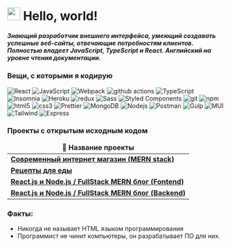 <h1><img src="https://emojis.slackmojis.com/emojis/images/1531849430/4246/blob-sunglasses.gif?1531849430" width="30"/> Hello, world!</h1>


<h5>Знающий разработчик внешнего интерфейса, умеющий создавать успешные веб-сайты, отвечающие потребностям клиентов. Полностью владеет JavaScript, TypeScript и React. Английский на уровне чтения документации. </h5>
<h3>Вещи, с которыми я кодирую</h3>
<p>
  <img alt="React" src="https://img.shields.io/badge/-React-45b8d8?style=flat-square&logo=react&logoColor=white" />
  <img alt="JavaScript" src="https://img.shields.io/badge/-JavaScript-F7B93E?style=flat-square&logo=javascript&logoColor=white" />
  <img alt="Webpack" src="https://img.shields.io/badge/-Webpack-8DD6F9?style=flat-square&logo=webpack&logoColor=white" /> 
  <img alt="github actions" src="https://img.shields.io/badge/-Github_Actions-2088FF?style=flat-square&logo=github-actions&logoColor=white" />
  <img alt="TypeScript" src="https://img.shields.io/badge/-TypeScript-007ACC?style=flat-square&logo=typescript&logoColor=white" />
  <img alt="Insomnia" src="https://img.shields.io/badge/-Insomnia-5849BE?style=flat-square&logo=insomnia&logoColor=white" />
  <img alt="Heroku" src="https://img.shields.io/badge/-Heroku-430098?style=flat-square&logo=heroku&logoColor=white" />
  <img alt="redux" src="https://img.shields.io/badge/-Redux-764ABC?style=flat-square&logo=redux&logoColor=white" />
  <img alt="Sass" src="https://img.shields.io/badge/-Sass-CC6699?style=flat-square&logo=sass&logoColor=white" />
  <img alt="Styled Components" src="https://img.shields.io/badge/-Styled_Components-db7092?style=flat-square&logo=styled-components&logoColor=white" />
  <img alt="git" src="https://img.shields.io/badge/-Git-F05032?style=flat-square&logo=git&logoColor=white" />
  <img alt="npm" src="https://img.shields.io/badge/-NPM-CB3837?style=flat-square&logo=npm&logoColor=white" />
  <img alt="html5" src="https://img.shields.io/badge/-HTML5-E34F26?style=flat-square&logo=html5&logoColor=white" />
  <img alt="css3" src="https://img.shields.io/badge/-CSS3-007ACC?style=flat-square&logo=css3&logoColor=white" />
  <img alt="Prettier" src="https://img.shields.io/badge/-Prettier-F7B93E?style=flat-square&logo=prettier&logoColor=white" />
  <img alt="MongoDB" src="https://img.shields.io/badge/-MongoDB-13aa52?style=flat-square&logo=mongodb&logoColor=white" />
  <img alt="Nodejs" src="https://img.shields.io/badge/-Nodejs-43853d?style=flat-square&logo=Node.js&logoColor=white" />
  <img alt="Postman" src="https://img.shields.io/badge/-Postman-F05032?style=flat-square&logo=postman&logoColor=white" />
  <img alt="Gulp" src="https://img.shields.io/badge/-Gulp.js-CB3837?style=flat-square&logo=gulp&logoColor=white" />
  <img alt="MUI" src="https://img.shields.io/badge/-MUI-007ACC?style=flat-square&logo=mui&logoColor=white" />
  <img alt="Tailwind" src="https://img.shields.io/badge/-Tailwind CSS-13aa52?style=flat-square&logo=tailwindcss&logoColor=white" />
  <img alt="Express" src="https://img.shields.io/badge/-Express.js-6e7775?style=flat-square&logo=express&logoColor=white" />
</p>
<h3>Проекты с открытым исходным кодом</h3>
<table>
  <thead align="center">
    <tr border: none;>
      <td><b>🎁 Название проекты</b></td>
    </tr>
  </thead>
  <tbody>
    <tr>
      <td><a href="https://github.com/aibekdv/ecommerce"><b>Современный интернет магазин (MERN stack)</b></a></td>
    </tr>
    <tr>
      <td><a href="https://github.com/aibekdv/recipe"><b>Рецепты для еды</b></a></td>
    </tr>
	  <tr>
      <td><a href="https://github.com/aibekdv/mern-app"><b>React.js и Node.js / FullStack MERN блог (Fontend)</b></a></td>
    </tr>
    <tr>
      <td><a href="https://github.com/aibekdv/mern-blog-backend"><b>React.js и Node.js / FullStack MERN блог (Backend)</b></a></td>
    </tr>
  </tbody>
</table>

<h3>Факты:</h3>
<ul>
  <li>Никогда не называет HTML языком программирования</li>
  <li>Программист не чинит компьютеры, он разрабатывает ПО для них.</li>
</ul>
